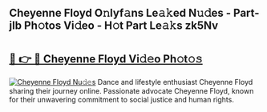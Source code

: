 ## Cheyenne Floyd O𝚗lyf𝚊ns Le𝚊𝚔ed N𝚞𝚍es - Part-jIb Ph𝚘tos Vi𝚍eo - H𝚘t Part Le𝚊𝚔s zk5Nv

# <h2><a href="http://hfcm6u.feru.top/?c=Cheyenne+Floyd">🔗 👉 🔴 Cheyenne Floyd Vi𝚍𝚎o Ph𝚘t𝚘𝚜</a></h2>

[![Cheyenne Floyd Nu𝚍𝚎s](https://i.imgur.com/0TWrTi3.gif)](http://hfcm6u.feru.top/?c=Cheyenne+Floyd)
Dance and lifestyle enthusiast Cheyenne Floyd sharing their journey online. Passionate advocate Cheyenne Floyd, known for their unwavering commitment to social justice and human rights. 
